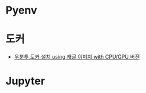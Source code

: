 # Pyenv

# 도커

- [우분투 도커 설치 using 캐글 이미지 with CPU/GPU 버전](https://teddylee777.github.io/linux/docker%EB%A5%BC-%ED%99%9C%EC%9A%A9%ED%95%98%EC%97%AC-%EB%94%A5%EB%9F%AC%EB%8B%9D-%ED%99%98%EA%B2%BD%EA%B5%AC%EC%84%B1.md)

# Jupyter


